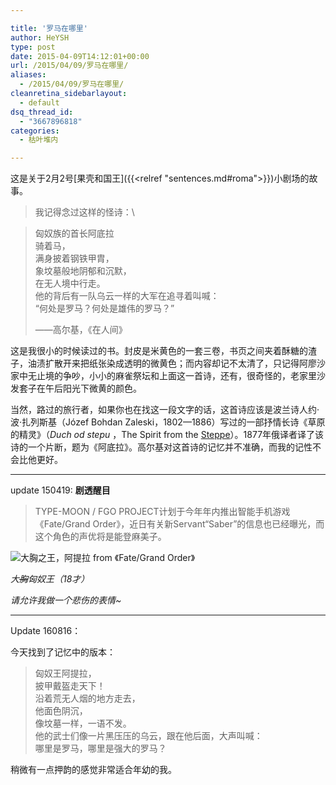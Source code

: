 ```yaml
---

title: '罗马在哪里'
author: HeYSH
type: post
date: 2015-04-09T14:12:01+00:00
url: /2015/04/09/罗马在哪里/
aliases:
  - /2015/04/09/罗马在哪里/
cleanretina_sidebarlayout:
  - default
dsq_thread_id:
  - "3667896818"
categories:
  - 枯叶堆内

---
```

这是关于2月2号[果壳和国王]({{<relref "sentences.md#roma">}})小剧场的故事。


> 我记得念过这样的怪诗：\

> 匈奴族的首长阿底拉\
> 骑着马，\
> 满身披着钢铁甲胄，\
> 象坟墓般地阴郁和沉默，\
> 在无人境中行走。\
> 他的背后有一队乌云一样的大军在追寻着叫喊：\
> “何处是罗马？何处是雄伟的罗马？”
>
> ——高尔基，《在人间》



这是我很小的时候读过的书。封皮是米黄色的一套三卷，书页之间夹着酥糖的渣子，油渍扩散开来把纸张染成透明的微黄色；而内容却记不太清了，只记得阿廖沙家中无止境的争吵，小小的麻雀祭坛和上面这一首诗，还有，很奇怪的，老家里沙发套子在午后阳光下微黄的颜色。


当然，路过的旅行者，如果你也在找这一段文字的话，这首诗应该是波兰诗人约·波·扎列斯基（Józef Bohdan Zaleski，1802—1886）写过的一部抒情长诗《草原的精灵》（*Duch od stepu* ，The Spirit from the [Steppe](http://en.wikipedia.org/wiki/Steppe "Steppe")）。1877年俄译者译了该诗的一个片断，题为《阿底拉》。高尔基对这首诗的记忆并不准确，而我的记性不会比他更好。 

------------------------------------------------------------------------



update 150419: **剧透醒目**



> TYPE-MOON / FGO PROJECT计划于今年年内推出智能手机游戏《Fate/Grand
> Order》，近日有关新Servant“Saber”的信息也已经曝光，而这个角色的声优将是能登麻美子。


![大胸之王，阿提拉 from 《Fate/Grand Order》](/blog/阿提拉.jpg)


*大~~胸~~匈奴王（18才）*

*请允许我做一个悲伤的表情\~*

------------------------------------------------------------------------

Update 160816：

今天找到了记忆中的版本：

> 匈奴王阿提拉，\
> 披甲戴盔走天下！\
> 沿着荒无人烟的地方走去，\
> 他面色阴沉，\
> 像坟墓一样，一语不发。\
> 他的武士们像一片黑压压的乌云，跟在他后面，大声叫喊：\
> 哪里是罗马，哪里是强大的罗马？

稍微有一点押韵的感觉非常适合年幼的我。

